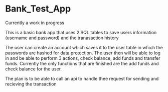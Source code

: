 # Bank_Test_App

Currently a work in progress

This is a basic bank app that uses 2 SQL tables to save users information (username and password) and the tranasaction history 

The user can create an account which saves it to the user table in which the passwords are hashed for data protection. The user then will be able to log in and be able to perform 3 actions, check balance, add funds and transfer funds.
Currently the only functions that are finished are the add funds and check balance for the user.

The plan is to be able to call an api to handle thee request for sending and recieving the transaction
